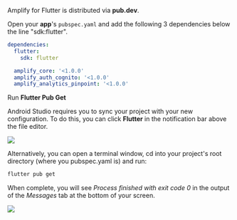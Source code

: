 Amplify for Flutter is distributed via **pub.dev**.

Open your **app**'s `pubspec.yaml` and add the following 3 dependencies below the line "sdk:flutter". 

```yaml
dependencies:
  flutter:
    sdk: flutter

  amplify_core: '<1.0.0'
  amplify_auth_cognito: '<1.0.0'
  amplify_analytics_pinpoint: '<1.0.0'
```

Run **Flutter Pub Get**

Android Studio requires you to sync your project with your new configuration. To do this, you can click **Flutter** in the notification bar above the file editor.  

![](~/images/lib/getting-started/flutter/set-up-android-studio-pub-get.png)

Alternatively, you can open a terminal window, cd into your project's root directory (where you pubspec.yaml is) and run: 

```bash
flutter pub get 
```

When complete, you will see *Process finished with exit code 0* in the output of the *Messages* tab at the bottom of your screen.

![](~/images/lib/getting-started/flutter/set-up-android-studio-configure-successful.png)
